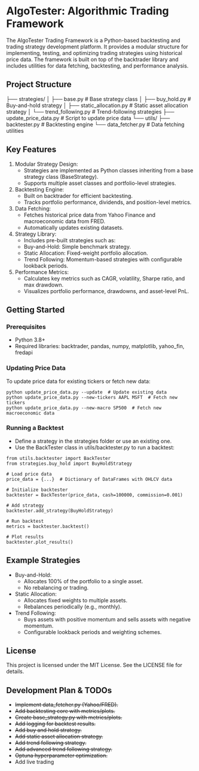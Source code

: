 # AlgoTester: Algorithmic Trading Framework

The AlgoTester Trading Framework is a Python-based backtesting and trading strategy development platform. It provides a modular structure for implementing, testing, and optimizing trading strategies using historical price data. The framework is built on top of the backtrader library and includes utilities for data fetching, backtesting, and performance analysis.

## Project Structure
├── strategies/
│   ├── base.py                     # Base strategy class
│   ├── buy_hold.py                 # Buy-and-hold strategy
│   ├── static_allocation.py        # Static asset allocation strategy
│   └── trend_following.py          # Trend-following strategies
├── update_price_data.py            # Script to update price data
└── utils/
    ├── backtester.py               # Backtesting engine
    └── data_fetcher.py             # Data fetching utilities

## Key Features
1. Modular Strategy Design:
    - Strategies are implemented as Python classes inheriting from a base strategy class (BaseStrategy).
    - Supports multiple asset classes and portfolio-level strategies.
2. Backtesting Engine:
    - Built on backtrader for efficient backtesting.
    - Tracks portfolio performance, dividends, and position-level metrics.
3. Data Fetching:
    - Fetches historical price data from Yahoo Finance and macroeconomic data from FRED.
    - Automatically updates existing datasets.
4. Strategy Library:
    - Includes pre-built strategies such as:
    - Buy-and-Hold: Simple benchmark strategy.
    - Static Allocation: Fixed-weight portfolio allocation.
    - Trend Following: Momentum-based strategies with configurable lookback periods.
5. Performance Metrics:
    - Calculates key metrics such as CAGR, volatility, Sharpe ratio, and max drawdown.
    - Visualizes portfolio performance, drawdowns, and asset-level PnL.

## Getting Started

### Prerequisites
- Python 3.8+
- Required libraries: backtrader, pandas, numpy, matplotlib, yahoo_fin, fredapi

### Updating Price Data
To update price data for existing tickers or fetch new data:
```
python update_price_data.py --update  # Update existing data
python update_price_data.py --new-tickers AAPL MSFT  # Fetch new tickers
python update_price_data.py --new-macro SP500  # Fetch new macroeconomic data
```
### Running a Backtest
- Define a strategy in the strategies folder or use an existing one.
- Use the BackTester class in utils/backtester.py to run a backtest:
```
from utils.backtester import BackTester
from strategies.buy_hold import BuyHoldStrategy

# Load price data
price_data = {...}  # Dictionary of DataFrames with OHLCV data

# Initialize backtester
backtester = BackTester(price_data, cash=100000, commission=0.001)

# Add strategy
backtester.add_strategy(BuyHoldStrategy)

# Run backtest
metrics = backtester.backtest()

# Plot results
backtester.plot_results()
```

## Example Strategies
- Buy-and-Hold:
    - Allocates 100% of the portfolio to a single asset.
    - No rebalancing or trading.
- Static Allocation:
    - Allocates fixed weights to multiple assets.
    - Rebalances periodically (e.g., monthly).
- Trend Following:
    - Buys assets with positive momentum and sells assets with negative momentum.
    - Configurable lookback periods and weighting schemes.

## License
This project is licensed under the MIT License. See the LICENSE file for details.



## Development Plan & TODOs
- ~~Implement data_fetcher.py (Yahoo/FRED).~~
- ~~Add backtesting core with metrics/plots.~~
- ~~Create base_strategy.py with metrics/plots.~~
- ~~Add logging for backtest results.~~
- ~~Add buy and hold strategy.~~
- ~~Add static asset allocation strategy.~~
- ~~Add trend following strategy.~~
- ~~Add advanced trend following strategy.~~
- ~~Optuna hyperparameter optimization.~~
- Add live trading